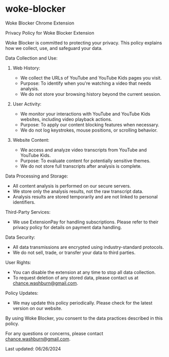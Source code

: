 # woke-blocker
Woke Blocker Chrome Extension

Privacy Policy for Woke Blocker Extension

Woke Blocker is committed to protecting your privacy. This policy explains how we collect, use, and safeguard your data.

Data Collection and Use:

1. Web History:
   - We collect the URLs of YouTube and YouTube Kids pages you visit.
   - Purpose: To identify when you're watching a video that needs analysis.
   - We do not store your browsing history beyond the current session.

2. User Activity:
   - We monitor your interactions with YouTube and YouTube Kids websites, including video playback actions.
   - Purpose: To apply our content blocking features when necessary.
   - We do not log keystrokes, mouse positions, or scrolling behavior.

3. Website Content:
   - We access and analyze video transcripts from YouTube and YouTube Kids.
   - Purpose: To evaluate content for potentially sensitive themes.
   - We do not store full transcripts after analysis is complete.

Data Processing and Storage:
- All content analysis is performed on our secure servers.
- We store only the analysis results, not the raw transcript data.
- Analysis results are stored temporarily and are not linked to personal identifiers.

Third-Party Services:
- We use ExtensionPay for handling subscriptions. Please refer to their privacy policy for details on payment data handling.

Data Security:
- All data transmissions are encrypted using industry-standard protocols.
- We do not sell, trade, or transfer your data to third parties.

User Rights:
- You can disable the extension at any time to stop all data collection.
- To request deletion of any stored data, please contact us at chance.washburn@gmail.com.

Policy Updates:
- We may update this policy periodically. Please check for the latest version on our website.

By using Woke Blocker, you consent to the data practices described in this policy.

For any questions or concerns, please contact chance.washburn@gmail.com.

Last updated: 06/26/2024
